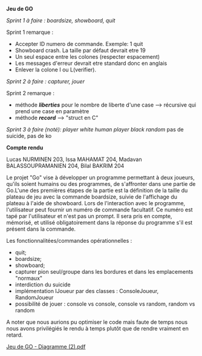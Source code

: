 **Jeu de GO**

_Sprint 1 à faire :
  boardsize, showboard, quit_

Sprint 1 remarque :
  - Accepter ID numero de commande. Exemple: 1 quit
  - Showboard crash. La taille par défaut devrait etre 19
  - Un seul espace entre les colones (respecter espacement)
  - Les messages d'erreur devrait etre standard donc en anglais 
  - Enlever la colone I ou L(verifier).

_Sprint 2 à faire : 
  capturer, jouer_

Sprint 2 remarque :
  - méthode **_liberties_** pour le nombre de liberte d'une case --> récursive qui prend une case en paramètre
  - méthode **_record_** --> "struct en C"

 _Sprint 3 à faire (noté):_
  _player white human
   player black random_
   pas de suicide, pas de ko



   **Compte rendu**

Lucas NURMINEN 203, Issa MAHAMAT 204, Madavan BALASSOUPRAMANIEN 204, Bilal BAKRIM 204
   
Le projet "Go" vise à développer un programme permettant à deux joueurs, qu'ils soient humains ou des programmes, de s'affronter dans une partie de Go.L'une des premières étapes de la partie est la définition de la taille du plateau de jeu avec la commande boardsize, suivie de l'affichage du plateau à l'aide de showboard. Lors de l'interaction avec le programme, l'utilisateur peut fournir un numéro de commande facultatif. Ce numéro est tapé par l'utilisateur et n'est pas un prompt. Il sera pris en compte, mémorisé, et utilisé obligatoirement dans la réponse du programme s'il est présent dans la commande.


Les fonctionnalitées/commandes opérationnelles : 

 - quit;
 - boardsize;
 - showboard;
 - capturer pion seul/groupe dans les bordures et dans les emplacements "normaux"
 - interdiction du suicide 
 - implémentation IJoueur par des classes : ConsoleJoueur, RandomJoueur
 - possibilité de jouer : console vs console, console vs random, random vs random

A noter que nous aurions pu optimiser le code mais faute de temps nous nous avons privilégiés le rendu à temps plutôt que de rendre vraiment en retard.

[Jeu de GO - Diagramme  (2).pdf](https://github.com/ideuxs/projet-go/files/13921553/Jeu.de.GO.-.Diagramme.2.pdf)
